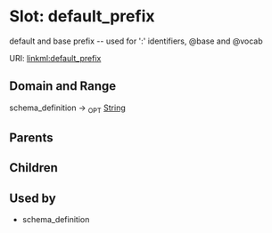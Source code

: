 
# Slot: default_prefix


default and base prefix -- used for ':' identifiers, @base and @vocab

URI: [linkml:default_prefix](https://w3id.org/linkml/default_prefix)


## Domain and Range

schema_definition ->  <sub>OPT</sub> [String](types/String.md)

## Parents


## Children


## Used by

 * schema_definition
